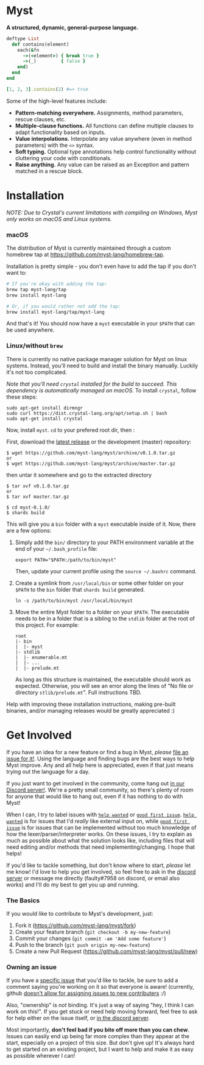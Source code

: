 # Myst

**A structured, dynamic, general-purpose language.**

```ruby
deftype List
  def contains(element)
    each(&fn
      ->(<element>) { break true }
      ->(_)         { false }
    end)
  end
end

[1, 2, 3].contains(2) #=> true
```

Some of the high-level features include:

- **Pattern-matching everywhere.** Assignments, method parameters, rescue clauses, etc.
- **Multiple-clause functions.** All functions can define multiple clauses to adapt functionality based on inputs.
- **Value interpolations.** Interpolate any value anywhere (even in method parameters) with the `<>` syntax.
- **Soft typing.** Optional type annotations help control functionality without cluttering your code with conditionals.
- **Raise anything.** Any value can be raised as an Exception and pattern matched in a rescue block.


# Installation

_NOTE: Due to Crystal's current limitations with compiling on Windows, Myst 
only works on macOS and Linux systems._

### macOS

The distribution of Myst is currently maintained through a custom homebrew tap at https://github.com/myst-lang/homebrew-tap.

Installation is pretty simple - you don't even have to add the tap if you don't want to:

```bash
# If you're okay with adding the tap:
brew tap myst-lang/tap
brew install myst-lang

# Or, if you would rather not add the tap:
brew install myst-lang/tap/myst-lang
```

And that's it! You should now have a `myst` executable in your `$PATH` that can be used anywhere.

### Linux/without `brew`

There is currently no native package manager solution for Myst on linux systems. Instead, you'll need to build and install the binary manually. Luckily it's not too complicated.

_Note that you'll need `crystal` installed for the build to succeed. This dependency is automatically managed on macOS._ To install `crystal`, follow these steps:

```shell
sudo apt-get install dirmngr
sudo curl https://dist.crystal-lang.org/apt/setup.sh | bash
sudo apt-get install crystal
```

Now, install `myst`. `cd` to your prefered root dir, then :

First, download the [latest release](https://github.com/myst-lang/myst/releases/latest) or the development (master) repository:

```shell
$ wget https://github.com/myst-lang/myst/archive/v0.1.0.tar.gz
or
$ wget https://github.com/myst-lang/myst/archive/master.tar.gz
```

then untar it somewhere and go to the extracted directory

```shell
$ tar xvf v0.1.0.tar.gz
or 
$ tar xvf master.tar.gz

$ cd myst-0.1.0/
$ shards build
```

This will give you a `bin` folder with a `myst` executable inside of it. Now, there are a few options:

1. Simply add the `bin/` directory to your PATH environment variable at the end
   of your `~/.bash_profile` file:

       export PATH="$PATH:/path/to/bin/myst"

   Then, update your current profile using the `source ~/.bashrc` command.

2. Create a symlink from `/usr/local/bin` or some other folder on your `$PATH` to the `bin` folder that `shards build` generated.

       ln -s /path/to/bin/myst /usr/local/bin/myst
  
3. Move the entire Myst folder to a folder on your `$PATH`. The executable needs to be in a folder that is a sibling to the `stdlib` folder at the root of this project. For example:

       root
       |- bin
       |  |- myst
       |- stdlib
       |  |- enumerable.mt
       |  |- ...
       |  |- prelude.mt

    As long as this structure is maintained, the executable should work as expected. Otherwise, you will see an error along the lines of "No file or directory `stlib/prelude.mt`". Full instructions TBD.

Help with improving these installation instructions, making pre-built binaries, and/or managing releases would be greatly appreciated :)


# Get Involved

If you have an idea for a new feature or find a bug in Myst, _please_ [file an issue for it!](https://github.com/myst-lang/myst/issues/new). Using the language and finding bugs are the best ways to help Myst improve. Any and all help here is appreciated, even if that just means trying out the language for a day.

If you just want to get involved in the community, come hang out [in our Discord server!](https://discord.gg/8FtMeac). We're a pretty small community, so there's plenty of room for anyone that would like to hang out, even if it has nothing to do with Myst!

When I can, I try to label issues with [`help wanted`](https://github.com/myst-lang/myst/labels/help%20wanted) or [`good first issue`](https://github.com/myst-lang/myst/labels/good%20first%20issue). [`help wanted`](https://github.com/myst-lang/myst/labels/help%20wanted) is for issues that I'd _really_ like external input on, while [`good first issue`](https://github.com/myst-lang/myst/labels/good%20first%20issue) is for issues that can be implemented without too much knowledge of how the lexer/parser/interpreter works. On these issues, I try to explain as much as possible about what the solution looks like, including files that will need editing and/or methods that need implementing/changing. I hope that helps!

If you'd like to tackle something, but don't know where to start, _please_ let me know! I'd love to help you get involved, so feel free to ask in the [discord server](https://discord.gg/8FtMeac) or message me directly (faulty#7958 on discord, or email also works) and I'll do my best to get you up and running.

### The Basics

If you would like to contribute to Myst's development, just:

1. Fork it (https://github.com/myst-lang/myst/fork)
2. Create your feature branch (`git checkout -b my-new-feature`)
3. Commit your changes (`git commit -am 'Add some feature'`)
4. Push to the branch (`git push origin my-new-feature`)
5. Create a new Pull Request (https://github.com/myst-lang/myst/pull/new)

### Owning an issue

If you have a [specific issue](https://github.com/myst-lang/myst/issues) that you'd like to tackle, be sure to add a comment saying you're working on it so that everyone is aware! (currently, github [doesn't allow for assigning issues to new contributers](https://github.com/isaacs/github/issues/100) :/)

Also, "ownership" is _not_ binding. It's just a way of saying "hey, I think I can work on this!". If you get stuck or need help moving forward, feel free to ask for help either on the issue itself, or [in the discord server](https://discord.gg/8FtMeac).

Most importantly, **don't feel bad if you bite off more than you can chew**. Issues can easily end up being far more complex than they appear at the start, especially on a project of this size. But don't give up! It's always hard to get started on an existing project, but I want to help and make it as easy as possible wherever I can!
